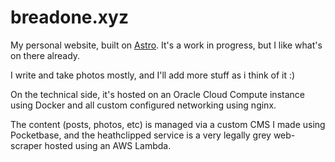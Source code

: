 # breadone.xyz

My personal website, built on [Astro](https://astro.build/). It's a work in progress, but I like what's on there already.

I write and take photos mostly, and I'll add more stuff as i think of it :)

On the technical side, it's hosted on an Oracle Cloud Compute instance using Docker and all custom configured networking using nginx.

The content (posts, photos, etc) is managed via a custom CMS I made using Pocketbase, and the heathclipped service is a very legally grey web-scraper hosted using an AWS Lambda.